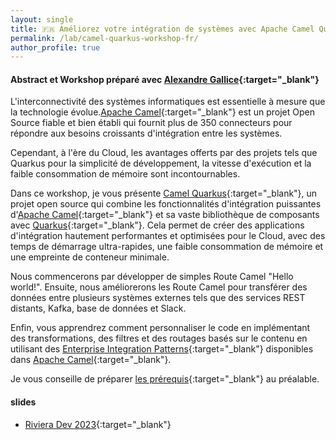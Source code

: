 ```yaml
---
layout: single
title: 🇫🇷 Améliorez votre intégration de systèmes avec Apache Camel Quarkus
permalink: /lab/camel-quarkus-workshop-fr/
author_profile: true
---
```


#### Abstract et Workshop préparé avec [Alexandre Gallice](https://twitter.com/AlexGallice){:target="_blank"}

L'interconnectivité des systèmes informatiques est essentielle à mesure que la technologie évolue.[Apache Camel](https://camel.apache.org/){:target="_blank"} est un projet Open Source fiable et bien établi qui fournit plus de 350 connecteurs pour répondre aux besoins croissants d'intégration entre les systèmes.

Cependant, à l'ère du Cloud, les avantages offerts par des projets tels que Quarkus pour la simplicité de développement, la vitesse d'exécution et la faible consommation de mémoire sont incontournables.

Dans ce workshop, je vous présente [Camel Quarkus](https://camel.apache.org/camel-quarkus/){:target="_blank"}, un projet open source qui combine les fonctionnalités d'intégration puissantes d'[Apache Camel](https://camel.apache.org/){:target="_blank"} et sa vaste bibliothèque de composants avec [Quarkus](https://quarkus.io/){:target="_blank"}. Cela permet de créer des applications d'intégration hautement performantes et optimisées pour le Cloud, avec des temps de démarrage ultra-rapides, une faible consommation de mémoire et une empreinte de conteneur minimale.

Nous commencerons par développer de simples Route Camel "Hello world!". Ensuite, nous améliorerons les Route Camel pour transférer des données entre plusieurs systèmes externes tels que des services REST distants, Kafka, base de données et Slack.

Enfin, vous apprendrez comment personnaliser le code en implémentant des transformations, des filtres et des routages basés sur le contenu en utilisant des [Enterprise Integration Patterns](https://www.enterpriseintegrationpatterns.com/){:target="_blank"} disponibles dans [Apache Camel](https://camel.apache.org/){:target="_blank"}.

Je vous conseille de préparer [les prérequis](https://github.com/aldettinger/camel-quarkus-workshop){:target="_blank"} au préalable.

#### slides
- [Riviera Dev 2023](https://github.com/zbendhiba/zbendhiba.github.io/tree/main/assets/confs/2023/workshop-2023-07-10.pdf){:target="_blank"}

